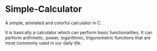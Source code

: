 # Simple-Calculator
A simple, animated and colorful calculator in C.

It is basically a calculator which can perform basic functionalities. It can perform arithmetic, power, logarithmic, trigonometric
functions that are most commonly used in our daily life.
